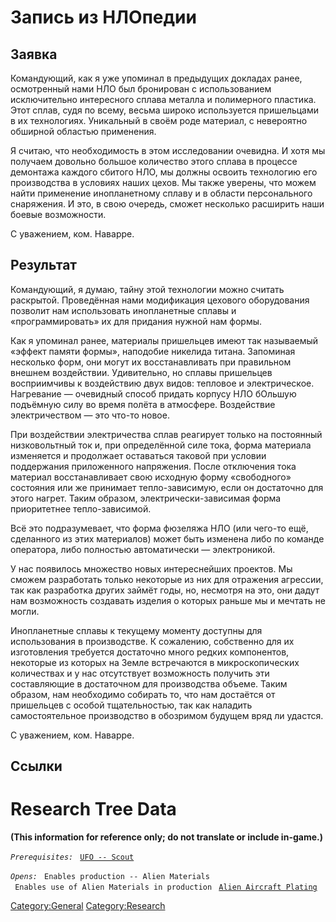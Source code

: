 # Запись из НЛОпедии

## Заявка

Командующий, как я уже упоминал в предыдущих докладах ранее, осмотренный
нами НЛО был бронирован с использованием исключительно интересного
сплава металла и полимерного пластика. Этот сплав, судя по всему, весьма
широко используется пришельцами в их технологиях. Уникальный в своём
роде материал, с невероятно обширной областью применения.

Я считаю, что необходимость в этом исследовании очевидна. И хотя мы
получаем довольно большое количество этого сплава в процессе демонтажа
каждого сбитого НЛО, мы должны освоить технологию его производства в
условиях наших цехов. Мы также уверены, что можем найти применение
инопланетному сплаву и в области персонального снаряжения. И это, в свою
очередь, сможет несколько расширить наши боевые возможности.

С уважением, ком. Наварре.

## Результат

Командующий, я думаю, тайну этой технологии можно считать раскрытой.
Проведённая нами модификация цехового оборудования позволит нам
использовать инопланетные сплавы и «программировать» их для придания
нужной нам формы.

Как я упоминал ранее, материалы пришельцев имеют так называемый «эффект
памяти формы», наподобие никелида титана. Запоминая несколько форм, они
могут их восстанавливать при правильном внешнем воздействии.
Удивительно, но сплавы пришельцев восприимчивы к воздействию двух видов:
тепловое и электрическое. Нагревание — очевидный способ придать корпусу
НЛО бОльшую подъёмную силу во время полёта в атмосфере. Воздействие
электричеством — это что-то новое.

При воздействии электричества сплав реагирует только на постоянный
низковольтный ток и, при определённой силе тока, форма материала
изменяется и продолжает оставаться таковой при условии поддержания
приложенного напряжения. После отключения тока материал восстанавливает
свою исходную форму «свободного» состояния или же принимает
тепло-зависимую, если он достаточно для этого нагрет. Таким образом,
электрически-зависимая форма приоритетнее тепло-зависимой.

Всё это подразумевает, что форма фюзеляжа НЛО (или чего-то ещё,
сделанного из этих материалов) может быть изменена либо по команде
оператора, либо полностью автоматически — электроникой.

У нас появилось множество новых интереснейших проектов. Мы сможем
разработать только некоторые из них для отражения агрессии, так как
разработка других займёт годы, но, несмотря на это, они дадут нам
возможность создавать изделия о которых раньше мы и мечтать не могли.

Инопланетные сплавы к текущему моменту доступны для использования в
производстве. К сожалению, собственно для их изготовления требуется
достаточно много редких компонентов, некоторые из которых на Земле
встречаются в микроскопических количествах и у нас отсутствует
возможность получить эти составляющие в достаточном для производства
объеме. Таким образом, нам необходимо собирать то, что нам достаётся от
пришельцев с особой тщательностью, так как наладить самостоятельное
производство в обозримом будущем вряд ли удастся.

С уважением, ком. Наварре.

## Ссылки

# Research Tree Data

**(This information for reference only; do not translate or include
in-game.)**

*`Prerequisites:`*
` `[`UFO -- Scout`](UFO/Scout "wikilink")

*`Opens:`*
` Enables production -- Alien Materials`
` Enables use of Alien Materials in production`
` `[`Alien Aircraft Plating`](Aircraft_Equipment/Armour/Alien_Aircraft_Plating "wikilink")

[Category:General](Category:General "wikilink")
[Category:Research](Category:Research "wikilink")
